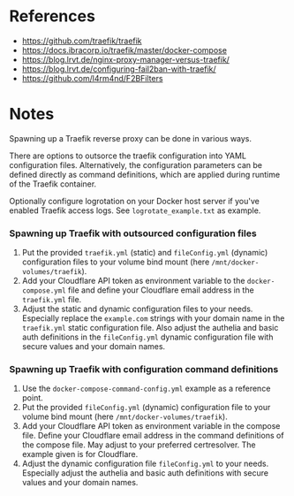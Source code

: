 # References

- https://github.com/traefik/traefik
- https://docs.ibracorp.io/traefik/master/docker-compose
- https://blog.lrvt.de/nginx-proxy-manager-versus-traefik/
- https://blog.lrvt.de/configuring-fail2ban-with-traefik/
- https://github.com/l4rm4nd/F2BFilters

# Notes

Spawning up a Traefik reverse proxy can be done in various ways. 

There are options to outsorce the traefik configuration into YAML configuration files. Alternatively, the configuration parameters can be defined directly as command definitions, which are applied during runtime of the Traefik container. 

Optionally configure logrotation on your Docker host server if you've enabled Traefik access logs. See `logrotate_example.txt` as example.

### Spawning up Traefik with outsourced configuration files

1. Put the provided `traefik.yml` (static) and `fileConfig.yml` (dynamic) configuration files to your volume bind mount (here `/mnt/docker-volumes/traefik`). 
2. Add your Cloudflare API token as environment variable to the `docker-compose.yml` file and define your Cloudflare email address in the `traefik.yml` file.
3. Adjust the static and dynamic configuration files to your needs. Especially replace the `example.com` strings with your domain name in the `traefik.yml` static configuration file. Also adjust the authelia and basic auth definitions in the `fileConfig.yml` dynamic configuration file with secure values and your domain names.

### Spawning up Traefik with configuration command definitions

1. Use the `docker-compose-command-config.yml` example as a reference point.
2. Put the provided `fileConfig.yml` (dynamic) configuration file to your volume bind mount (here `/mnt/docker-volumes/traefik`).
3. Add your Cloudflare API token as environment variable in the compose file. Define your Cloudflare email address in the command definitions of the compose file. May adjust to your preferred certresolver. The example given is for Cloudflare.
4. Adjust the dynamic configuration file `fileConfig.yml` to your needs. Especially adjust the authelia and basic auth definitions with secure values and your domain names.
